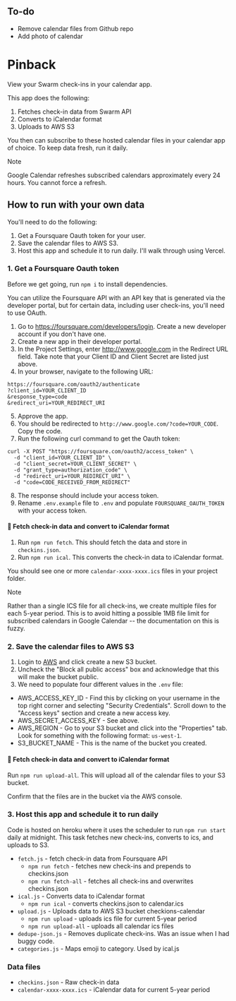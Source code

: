 ## To-do
- Remove calendar files from Github repo
- Add photo of calendar

# Pinback

View your Swarm check-ins in your calendar app.

This app does the following:
1. Fetches check-in data from Swarm API
2. Converts to iCalendar format
3. Uploads to AWS S3

You then can subscribe to these hosted calendar files in your calendar app of choice. To keep data fresh, run it daily.

> [!NOTE]
> Google Calendar refreshes subscribed calendars approximately every 24 hours. You cannot force a refresh.

## How to run with your own data

You'll need to do the following:
1. Get a Foursquare Oauth token for your user.
2. Save the calendar files to AWS S3.
3. Host this app and schedule it to run daily. I'll walk through using Vercel.

### 1. Get a Foursquare Oauth token

Before we get going, run `npm i` to install dependencies.

You can utilize the Foursquare API with an API key that is generated via the developer portal, but for certain data, including user check-ins, you'll need to use OAuth.

1. Go to https://foursquare.com/developers/login. Create a new developer account if you don't have one.
2. Create a new app in their developer portal.
3. In the Project Settings, enter http://www.google.com in the Redirect URL field. Take note that your Client ID and Client Secret are listed just above.
4. In your browser, navigate to the following URL:
```shell
https://foursquare.com/oauth2/authenticate
?client_id=YOUR_CLIENT_ID
&response_type=code
&redirect_uri=YOUR_REDIRECT_URI
```
5. Approve the app.
6. You should be redirected to `http://www.google.com/?code=YOUR_CODE`. Copy the code.
7. Run the following curl command to get the Oauth token:
```shell
curl -X POST "https://foursquare.com/oauth2/access_token" \
  -d "client_id=YOUR_CLIENT_ID" \
  -d "client_secret=YOUR_CLIENT_SECRET" \
  -d "grant_type=authorization_code" \
  -d "redirect_uri=YOUR_REDIRECT_URI" \
  -d "code=CODE_RECEIVED_FROM_REDIRECT"
```
8. The response should include your access token.
9. Rename `.env.example` file to `.env` and populate `FOURSQUARE_OAUTH_TOKEN` with your access token.

#### 🤞 Fetch check-in data and convert to iCalendar format

1. Run `npm run fetch`. This should fetch the data and store in `checkins.json`.
2. Run `npm run ical`. This converts the check-in data to iCalendar format.

You should see one or more `calendar-xxxx-xxxx.ics` files in your project folder.

> [!NOTE]
> Rather than a single ICS file for all check-ins, we create multiple files for each 5-year period. This is to avoid hitting a possible 1MB file limit for subscribed calendars in Google Calendar -- the documentation on this is fuzzy.

### 2. Save the calendar files to AWS S3

1. Login to [AWS](https://aws.amazon.com/s3/) and click create a new S3 bucket. 
2. Uncheck the "Block all public access" box and acknowledge that this will make the bucket public.
3. We need to populate four different values in the `.env` file:
  - AWS_ACCESS_KEY_ID - Find this by clicking on your username in the top right corner and selecting "Security Credentials". Scroll down to the "Access keys" section and create a new access key.
  - AWS_SECRET_ACCESS_KEY - See above.
  - AWS_REGION - Go to your S3 bucket and click into the "Properties" tab. Look for something with the following format: `us-west-1`.
  - S3_BUCKET_NAME - This is the name of the bucket you created.

#### 🤞 Fetch check-in data and convert to iCalendar format

Run `npm run upload-all`. This will upload all of the calendar files to your S3 bucket.

Confirm that the files are in the bucket via the AWS console.

### 3. Host this app and schedule it to run daily


Code is hosted on heroku where it uses the scheduler to run `npm run start` daily at midnight. This task fetches new check-ins, converts to ics, and uploads to S3.

- `fetch.js` - fetch check-in data from Foursquare API
  - `npm run fetch` - fetches new check-ins and prepends to checkins.json
  - `npm run fetch-all` - fetches all check-ins and overwrites checkins.json
- `ical.js` - Converts data to iCalendar format
  - `npm run ical` - converts checkins.json to calendar.ics
- `upload.js` - Uploads data to AWS S3 bucket checkions-calendar
  - `npm run upload` - uploads ics file for current 5-year period
  - `npm run upload-all` - uploads all calendar ics files
- `dedupe-json.js` - Removes duplicate check-ins. Was an issue when I had buggy code.
- `categories.js` - Maps emoji to category. Used by ical.js

### Data files
- `checkins.json` - Raw check-in data
- `calendar-xxxx-xxxx.ics` - iCalendar data for current 5-year period